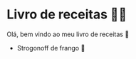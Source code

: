 # Livro de receitas :man_cook:

Olá, bem vindo ao meu livro de receitas :wave:

- Strogonoff de frango :chicken: